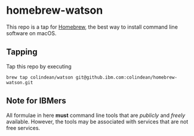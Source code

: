 # homebrew-watson

This repo is a tap for [Homebrew](http://brew.sh), the best way to install
command line software on macOS.

## Tapping

Tap this repo by executing

    brew tap colindean/watson git@github.ibm.com:colindean/homebrew-watson.git

## Note for IBMers

All formulae in here **must** command line tools that are _publicly_ and _freely_ available.
However, the tools may be associated with services that are not free services.

